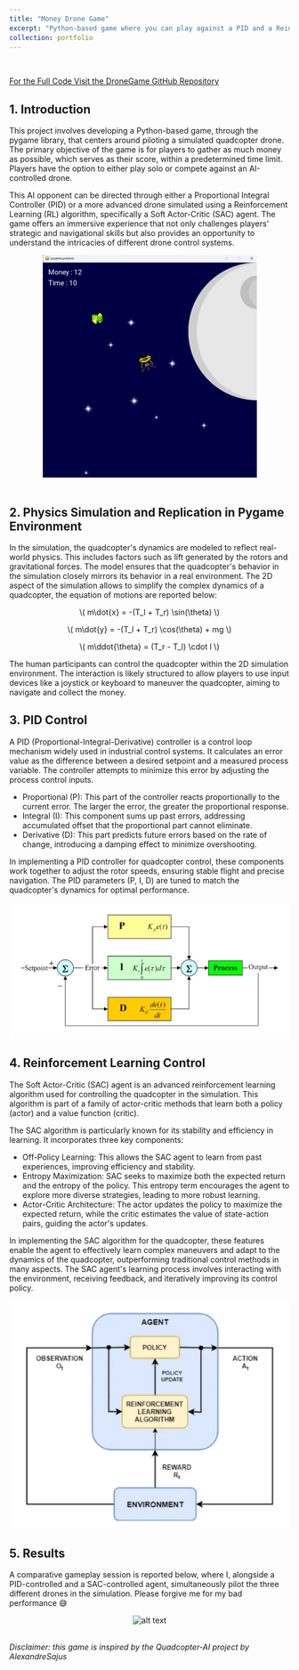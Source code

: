 ```yaml
---
title: "Money Drone Game"
excerpt: "Python-based game where you can play against a PID and a Reinforcement Learning AI  <br><br><img src='/images/md_soloPlayer.png'>"
collection: portfolio
---
```


<br>
<p><a href="https://github.com/edoardoinnocenti/DroneGame" target="_blank">For the Full Code Visit the DroneGame GitHub Repository</a></p>

## 1. Introduction
This project involves developing a Python-based game, through the pygame library, that centers around piloting a simulated quadcopter drone. The primary objective of the game is for players to gather as much money as possible, which serves as their score, within a predetermined time limit. Players have the option to either play solo or compete against an AI-controlled drone.

This AI opponent can be directed through either a Proportional Integral Controller (PID) or a more advanced drone simulated using a Reinforcement Learning (RL) algorithm, specifically a Soft Actor-Critic (SAC) agent. The game offers an immersive experience that not only challenges players' strategic and navigational skills but also provides an opportunity to understand the intricacies of different drone control systems.

<div style="text-align:center">
  <img src="/images/md_soloPlayer.png" alt="alt text">
</div>
<br>

## 2. Physics Simulation and Replication in Pygame Environment

In the simulation, the quadcopter's dynamics are modeled to reflect real-world physics. This includes factors such as lift generated by the rotors and gravitational forces. The model ensures that the quadcopter's behavior in the simulation closely mirrors its behavior in a real environment. The 2D aspect of the simulation allows to simplify the complex dynamics of a quadcopter, the equation of motions are reported below:

<div style="text-align: center;">
  <p>\( m\dot{x} = -(T_l + T_r) \sin(\theta) \)</p>
  <p>\( m\dot{y} = -(T_l + T_r) \cos(\theta) + mg \)</p>
  <p>\( m\ddot{\theta} = (T_r - T_l) \cdot l \)</p>
</div>

The human participants can control the quadcopter within the 2D simulation environment. The interaction is likely structured to allow players to use input devices like a joystick or keyboard to maneuver the quadcopter, aiming to navigate and collect the money.

## 3. PID Control

A PID (Proportional-Integral-Derivative) controller is a control loop mechanism widely used in industrial control systems. It calculates an error value as the difference between a desired setpoint and a measured process variable. The controller attempts to minimize this error by adjusting the process control inputs.

- Proportional (P): This part of the controller reacts proportionally to the current error. The larger the error, the greater the proportional response.
- Integral (I): This component sums up past errors, addressing accumulated offset that the proportional part cannot eliminate.
- Derivative (D): This part predicts future errors based on the rate of change, introducing a damping effect to minimize overshooting.

In implementing a PID controller for quadcopter control, these components work together to adjust the rotor speeds, ensuring stable flight and precise navigation. The PID parameters (P, I, D) are tuned to match the quadcopter's dynamics for optimal performance.

<div style="text-align:center">
  <img src="/images/md_PID.png" alt="alt text">
</div>

## 4. Reinforcement Learning Control

The Soft Actor-Critic (SAC) agent is an advanced reinforcement learning algorithm used for controlling the quadcopter in the simulation. This algorithm is part of a family of actor-critic methods that learn both a policy (actor) and a value function (critic).

The SAC algorithm is particularly known for its stability and efficiency in learning. It incorporates three key components:

- Off-Policy Learning: This allows the SAC agent to learn from past experiences, improving efficiency and stability.
- Entropy Maximization: SAC seeks to maximize both the expected return and the entropy of the policy. This entropy term encourages the agent to explore more diverse strategies, leading to more robust learning.
- Actor-Critic Architecture: The actor updates the policy to maximize the expected return, while the critic estimates the value of state-action pairs, guiding the actor's updates.

In implementing the SAC algorithm for the quadcopter, these features enable the agent to effectively learn complex maneuvers and adapt to the dynamics of the quadcopter, outperforming traditional control methods in many aspects. The SAC agent's learning process involves interacting with the environment, receiving feedback, and iteratively improving its control policy.

<div style="text-align:center">
  <img src="/images/md_SAC.png" alt="alt text">
</div>

## 5. Results

A comparative gameplay session is reported below, where I, alongside a PID-controlled and a SAC-controlled agent, simultaneously pilot the three different drones in the simulation. Please forgive me for my bad performance &#128517;

<div style="text-align:center">
    <img src="/video/md_game.gif" alt="alt text">
</div>
<br>

*Disclaimer: this game is inspired by the Quadcopter-AI project by AlexandreSajus*
